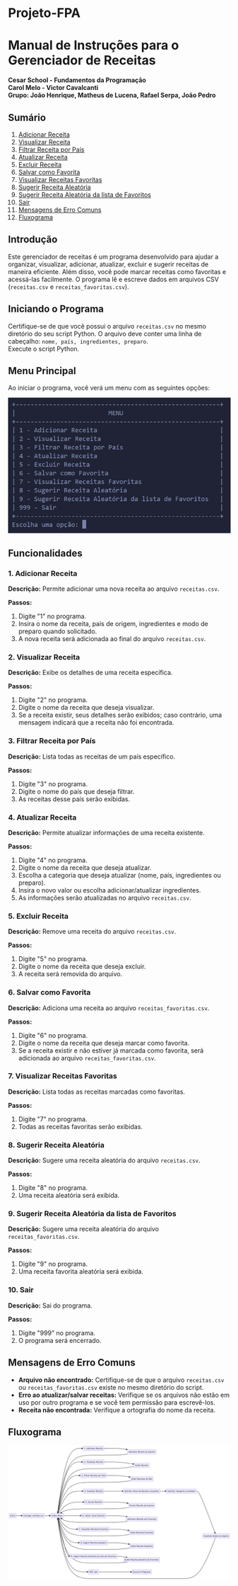 # Projeto-FPA

# Manual de Instruções para o Gerenciador de Receitas

**Cesar School - Fundamentos da Programação**  
**Carol Melo - Victor Cavalcanti**  
**Grupo: João Henrique, Matheus de Lucena, Rafael Serpa, João Pedro**

## Sumário
1. [Adicionar Receita](#1-adicionar-receita)
2. [Visualizar Receita](#2-visualizar-receita)
3. [Filtrar Receita por País](#3-filtrar-receita-por-país)
4. [Atualizar Receita](#4-atualizar-receita)
5. [Excluir Receita](#5-excluir-receita)
6. [Salvar como Favorita](#6-salvar-como-favorita)
7. [Visualizar Receitas Favoritas](#7-visualizar-receitas-favoritas)
8. [Sugerir Receita Aleatória](#8-sugerir-receita-aleatória)
9. [Sugerir Receita Aleatória da lista de Favoritos](#9-sugerir-receita-aleatória-da-lista-de-favoritos)
10. [Sair](#10-sair)
11. [Mensagens de Erro Comuns](#mensagens-de-erro-comuns)
12. [Fluxograma](#fluxograma)

## Introdução
Este gerenciador de receitas é um programa desenvolvido para ajudar a organizar, visualizar, adicionar, atualizar, excluir e sugerir receitas de maneira eficiente. Além disso, você pode marcar receitas como favoritas e acessá-las facilmente. O programa lê e escreve dados em arquivos CSV (`receitas.csv` e `receitas_favoritas.csv`).

## Iniciando o Programa
Certifique-se de que você possui o arquivo `receitas.csv` no mesmo diretório do seu script Python. O arquivo deve conter uma linha de cabeçalho: `nome, país, ingredientes, preparo`.  
Execute o script Python.

## Menu Principal
Ao iniciar o programa, você verá um menu com as seguintes opções:

![Menu](menu.png)

## Funcionalidades

### 1. Adicionar Receita
**Descrição:** Permite adicionar uma nova receita ao arquivo `receitas.csv`.

**Passos:**
1. Digite "1" no programa.
2. Insira o nome da receita, país de origem, ingredientes e modo de preparo quando solicitado.
3. A nova receita será adicionada ao final do arquivo `receitas.csv`.

### 2. Visualizar Receita
**Descrição:** Exibe os detalhes de uma receita específica.

**Passos:**
1. Digite "2" no programa.
2. Digite o nome da receita que deseja visualizar.
3. Se a receita existir, seus detalhes serão exibidos; caso contrário, uma mensagem indicará que a receita não foi encontrada.

### 3. Filtrar Receita por País
**Descrição:** Lista todas as receitas de um país específico.

**Passos:**
1. Digite "3" no programa.
2. Digite o nome do país que deseja filtrar.
3. As receitas desse país serão exibidas.

### 4. Atualizar Receita
**Descrição:** Permite atualizar informações de uma receita existente.

**Passos:**
1. Digite "4" no programa.
2. Digite o nome da receita que deseja atualizar.
3. Escolha a categoria que deseja atualizar (nome, país, ingredientes ou preparo).
4. Insira o novo valor ou escolha adicionar/atualizar ingredientes.
5. As informações serão atualizadas no arquivo `receitas.csv`.

### 5. Excluir Receita
**Descrição:** Remove uma receita do arquivo `receitas.csv`.

**Passos:**
1. Digite "5" no programa.
2. Digite o nome da receita que deseja excluir.
3. A receita será removida do arquivo.

### 6. Salvar como Favorita
**Descrição:** Adiciona uma receita ao arquivo `receitas_favoritas.csv`.

**Passos:**
1. Digite "6" no programa.
2. Digite o nome da receita que deseja marcar como favorita.
3. Se a receita existir e não estiver já marcada como favorita, será adicionada ao arquivo `receitas_favoritas.csv`.

### 7. Visualizar Receitas Favoritas
**Descrição:** Lista todas as receitas marcadas como favoritas.

**Passos:**
1. Digite "7" no programa.
2. Todas as receitas favoritas serão exibidas.

### 8. Sugerir Receita Aleatória
**Descrição:** Sugere uma receita aleatória do arquivo `receitas.csv`.

**Passos:**
1. Digite "8" no programa.
2. Uma receita aleatória será exibida.

### 9. Sugerir Receita Aleatória da lista de Favoritos
**Descrição:** Sugere uma receita aleatória do arquivo `receitas_favoritas.csv`.

**Passos:**
1. Digite "9" no programa.
2. Uma receita favorita aleatória será exibida.

### 10. Sair
**Descrição:** Sai do programa.

**Passos:**
1. Digite "999" no programa.
2. O programa será encerrado.

## Mensagens de Erro Comuns
- **Arquivo não encontrado:** Certifique-se de que o arquivo `receitas.csv` ou `receitas_favoritas.csv` existe no mesmo diretório do script.
- **Erro ao atualizar/salvar receitas:** Verifique se os arquivos não estão em uso por outro programa e se você tem permissão para escrevê-los.
- **Receita não encontrada:** Verifique a ortografia do nome da receita.

## Fluxograma
![Fluxograma](Fluxogramanovo.jpg)  

